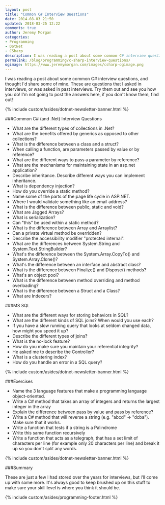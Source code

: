 ```yaml
---
layout: post
title: "Common C# Interview Questions"
date: 2014-08-03 21:50
updated: 2018-03-25 12:22
comments: true
author: Jeremy Morgan
categories: 
- Programming
- DotNet
- CSharp
description: I was reading a post about some common C# interview questions, and thought I'd share some of mine. These are questions that I asked in interviews, or was asked in past interviews. Try them out and see you how you do!
permalink: /blog/programming/c-sharp-interview-questions/
ogimage: https://www.jeremymorgan.com/images/csharp-ogimage.png
---
```

I was reading a post about some common C# interview questions, and thought I'd share some of mine. These are questions that I asked in interviews, or was asked in past interviews. Try them out and see you how you do! I'm not going to post the answers here, if you don't know them, find out! 
<!-- more --> 
{% include custom/asides/dotnet-newsletter-banner.html %}

###Common C# (and .Net) Interview Questions

- What are the different types of collections in .Net?
- What are the benefits offered by generics as opposed to other collections?
- What is the difference between a class and a struct? 
- When calling a function, are parameters passed by value or by reference?
- What are the different ways to pass a parameter by reference? 
- What are the mechanisms for maintaining state in an asp.net application? 
- Describe inheritance. Describe different ways you can implement inheritance.
- What is dependency injection?
- How do you override a static method?
- Name some of the parts of the page life cycle in ASP.NET.
- Where I would validate something like an email address?
- What is the difference between public, static and void?
- What are Jagged Arrays?
- What is serialization? 
- Can "this" be used within a static method? 
- What is the difference between Array and Arraylist? 
- Can a private virtual method be overridden?
- Describe the accessibility modifier "protected internal".
- What are the differences between System.String and System.Text.StringBuilder?
- What's the difference between the System.Array.CopyTo() and System.Array.Clone()?
- What's the difference between an interface and abstract class?
- What is the difference between Finalize() and Dispose() methods?
- What's an object pool?
- What is the difference between method overriding and method overloading?
- What is the difference between a Struct and a Class?
- What are Indexers?

###MS SQL 

- What are the different ways for storing behaviors in SQL? 
- What are the different kinds of SQL joins? When would you use each?
- If you have a slow running query that looks at seldom changed data, how might you speed it up?
- Describe the different types of joins?
- What is the no-lock feature?
- How do you make sure you maintain your referential integrity?
- He asked me to describe the Controller?
- What is a clustering index?
- How do you handle an error in a SQL query?

{% include custom/asides/dotnet-newsletter-banner.html %}

###Exercises

- Name the 3 language features that make a programming language object-oriented.
- Write a C# method that takes an array of integers and returns the largest integer in the array
- Explain the difference between pass by value and pass by reference?
- Write a C# method that will reverse a string (e.g. "abcd" -> "dcba"). Make sure that it works.
- Write a function that tests if a string is a Palindrome
- Write this same function recursively
- Write a function that acts as a telegraph, that has a set limit of characters per line (for example only 20 characters per line) and break it up so you don't split any words.

{% include custom/asides/dotnet-newsletter-banner.html %}

###Summary

These are just a few I had stored over the years for interviews, but I'll come up with some more. It's always good to keep brushed up on this stuff to make sure your skill level is where you think it should be. 


{% include custom/asides/programming-footer.html %}
